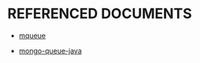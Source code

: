 REFERENCED DOCUMENTS
====================

- [mqueue](https://github.com/wenzuojing/mqueue)  

- [mongo-queue-java](https://github.com/gaillard/mongo-queue-java)
